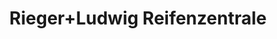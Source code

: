 ---
title: "Rieger+Ludwig Reifenzentrale"
url: /augsburg/rieger-ludwig-reifenzentrale/
shop: Reifen
---